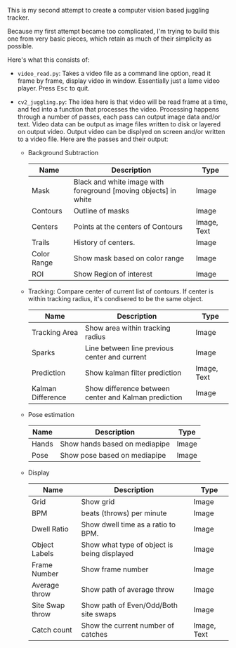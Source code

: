 This is my second attempt to create a computer vision based juggling tracker.

Because my first attempt became too complicated, I'm trying to build this one from very basic pieces, which retain as much of their simplicity as possible.

Here's what this consists of:

* `video_read.py`: Takes a video file as a command line option, read it frame by frame, display video in window. Essentially just a lame video player. Press <kbd>Esc</kbd> to quit.

* `cv2_juggling.py`: The idea here is that video will be read frame at a time,
and fed into a function that processes the video. Processing happens through a
number of passes, each pass can output image data and/or text. Video data can be output as image files written to disk or layered on output video. Output video can be displyed on screen and/or written to a video file. Here are the passes and their output:
    * Background Subtraction

      | Name | Description                                                      | Type  |
      |------|------------------------------------------------------------------|-------|
      | Mask | Black and white image with foreground [moving objects] in white  | Image |
      | Contours | Outline of masks                                             | Image |
      | Centers | Points at the centers of Contours                       | Image, Text |
      | Trails  | History of centers.                                           | Image |
      | Color Range | Show mask based on color range                            | Image |
      | ROI         | Show Region of interest                                   | Image |

    * Tracking: Compare center of current list of contours. If center is within tracking radius, it's condisered to be the same object. 

      | Name | Description                                                      | Type  |
      |------|------------------------------------------------------------------|-------|
      | Tracking Area | Show area within tracking radius                        | Image |
      | Sparks   | Line between line previous center and current                | Image |
      | Prediction | Show kalman filter prediction                        | Image, Text |
      | Kalman Difference | Show difference between center and Kalman prediction | Image|

    * Pose estimation

      | Name | Description                                                      | Type  |
      |------|------------------------------------------------------------------|-------|
      | Hands    | Show hands based on mediapipe                                | Image |
      | Pose     | Show pose based on mediapipe                                 | Image |

    * Display

      | Name | Description                                                      | Type  |
      |------|------------------------------------------------------------------|-------|
      | Grid     | Show grid                                                    | Image |
      | BPM      | beats (throws) per minute                                    | Image |
      | Dwell Ratio   | Show dwell time as a ratio to BPM.                      | Image |
      | Object Labels | Show what type of object is being displayed             | Image |
      | Frame Number  | Show frame number                                       | Image |
      | Average throw | Show path of average throw                              | Image |
      | Site Swap throw | Show path of Even/Odd/Both site swaps                 | Image |
      | Catch count   | Show the current number of catches                      | Image, Text |

